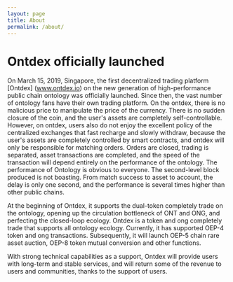 ```yaml
---
layout: page
title: About
permalink: /about/
---
```


# Ontdex officially launched

On March 15, 2019, Singapore, the first decentralized trading platform [Ontdex] (www.ontdex.io) on the new generation of high-performance public chain ontology was officially launched. Since then, the vast number of ontology fans have their own trading platform. On the ontdex, there is no malicious price to manipulate the price of the currency. There is no sudden closure of the coin, and the user's assets are completely self-controllable. However, on ontdex, users also do not enjoy the excellent policy of the centralized exchanges that fast recharge and slowly withdraw, because the user's assets are completely controlled by smart contracts, and ontdex will only be responsible for matching orders. Orders are closed, trading is separated, asset transactions are completed, and the speed of the transaction will depend entirely on the performance of the ontology. The performance of Ontology is obvious to everyone. The second-level block produced is not boasting. From match success to asset to account, the delay is only one second, and the performance is several times higher than other public chains.


At the beginning of Ontdex, it supports the dual-token completely trade on the ontology, opening up the circulation bottleneck of ONT and ONG, and perfecting the closed-loop ecology. Ontdex is a token and ong completely trade that supports all ontology ecology. Currently, it has supported OEP-4 token and ong transactions. Subsequently, it will launch OEP-5 chain rare asset auction, OEP-8 token mutual conversion and other functions.


With strong technical capabilities as a support, Ontdex will provide users with long-term and stable services, and will return some of the revenue to users and communities, thanks to the support of users.